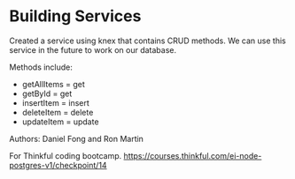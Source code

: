 # Building Services

Created a service using knex that contains CRUD methods. We can use this service in the future to work on our database.

Methods include:
   + getAllItems = get
   + getById = get
   + insertItem = insert
   + deleteItem = delete
   + updateItem = update

Authors: Daniel Fong and Ron Martin

For Thinkful coding bootcamp. 
https://courses.thinkful.com/ei-node-postgres-v1/checkpoint/14